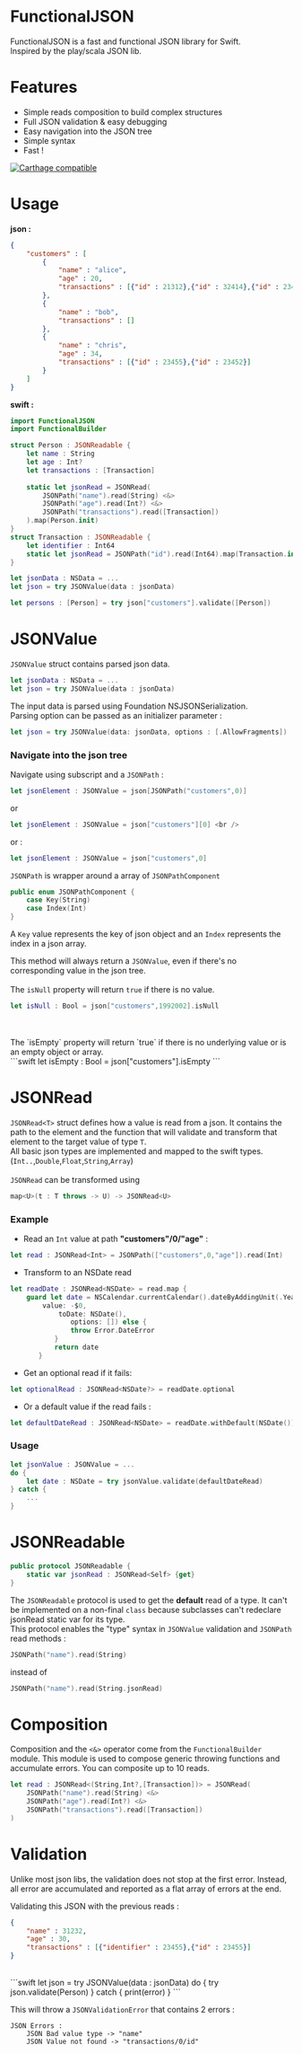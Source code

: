 # FunctionalJSON
FunctionalJSON is a fast and functional JSON library for Swift.<br />
Inspired by the play/scala JSON lib. <br />

# Features

- Simple reads composition to build complex structures
- Full JSON validation & easy debugging
- Easy navigation into the JSON tree
- Simple syntax
- Fast !

[![Carthage compatible](https://img.shields.io/badge/Carthage-compatible-4BC51D.svg?style=flat)](https://github.com/Carthage/Carthage)

# Usage

**json :**
```json
{
	"customers" : [
		{
			"name" : "alice",
			"age" : 20,
			"transactions" : [{"id" : 21312},{"id" : 32414},{"id" : 23443}]
		},
		{
			"name" : "bob",
			"transactions" : []
		},
		{
			"name" : "chris",
			"age" : 34,
			"transactions" : [{"id" : 23455},{"id" : 23452}]
		}
	] 
}
```

**swift :**

```swift
import FunctionalJSON
import FunctionalBuilder

struct Person : JSONReadable {
	let name : String
	let age : Int?
	let transactions : [Transaction]
	
	static let jsonRead = JSONRead(
		JSONPath("name").read(String) <&>
		JSONPath("age").read(Int?) <&>
		JSONPath("transactions").read([Transaction])
	).map(Person.init)
}
struct Transaction : JSONReadable {
	let identifier : Int64
	static let jsonRead = JSONPath("id").read(Int64).map(Transaction.init)
}

let jsonData : NSData = ... 
let json = try JSONValue(data : jsonData)

let persons : [Person] = try json["customers"].validate([Person])  
```
# JSONValue
`JSONValue` struct contains parsed json data.
```swift
let jsonData : NSData = ... 
let json = try JSONValue(data : jsonData)
```
The input data is parsed using Foundation NSJSONSerialization.<br />
Parsing option can be passed as an initializer parameter :
```swift
let json = try JSONValue(data: jsonData, options : [.AllowFragments])
```

### Navigate into the json tree

Navigate using subscript and a `JSONPath` :<br />
```swift
let jsonElement : JSONValue = json[JSONPath("customers",0)]
```
or<br />
```swift
let jsonElement : JSONValue = json["customers"][0] <br />
```
or :<br />
```swift
let jsonElement : JSONValue = json["customers",0]
```
`JSONPath` is wrapper around a array of `JSONPathComponent`<br />
```swift
public enum JSONPathComponent {
   	case Key(String)
   	case Index(Int)
}
```
A `Key` value represents the key of json object and an `Index` represents the index in a json array. 

This method will always return a `JSONValue`, even if there's no corresponding value in the json tree.<br />
<br />
The `isNull` property will return `true` if there is no value. 
```swift
let isNull : Bool = json["customers",1992002].isNull
```
<br />
<br />
The `isEmpty` property will return `true` if there is no underlying value or is an empty object or array. <br />
```swift
let isEmpty : Bool = json["customers"].isEmpty
```

# JSONRead
`JSONRead<T>` struct defines how a value is read from a json. It contains the path to the element and the function that will validate and transform that element to the target value of type `T`.<br />
All basic json types are implemented and mapped to the swift types. (`Int..`,`Double`,`Float`,`String`,`Array`) <br/><br/>
`JSONRead` can be transformed using 
```swift
map<U>(t : T throws -> U) -> JSONRead<U>
```

### Example

- Read an `Int` value at path **"customers"/0/"age"** : <br />
```swift
let read : JSONRead<Int> = JSONPath(["customers",0,"age"]).read(Int)
```

- Transform to an NSDate read
```swift
let readDate : JSONRead<NSDate> = read.map {
	guard let date = NSCalendar.currentCalendar().dateByAddingUnit(.Year,
		value: -$0,
			toDate: NSDate(),
               options: []) else {
               throw Error.DateError
           }
           return date
       }
```
- Get an optional read if it fails:
```swift
let optionalRead : JSONRead<NSDate?> = readDate.optional
```

- Or a default value if the read fails :
```swift
let defaultDateRead : JSONRead<NSDate> = readDate.withDefault(NSDate())
```

### Usage
```swift
let jsonValue : JSONValue = ...
do {
	let date : NSDate = try jsonValue.validate(defaultDateRead)
} catch {
	...
}
```
# JSONReadable
```swift
public protocol JSONReadable {
	static var jsonRead : JSONRead<Self> {get}
}
```
	
The `JSONReadable` protocol is used to get the **default** read of a type. It can't be implemented on a non-final `class` because subclasses can't redeclare jsonRead static var for its type.<br />
This protocol enables the "type" syntax in `JSONValue` validation and `JSONPath` read methods :<br />
```swift
JSONPath("name").read(String)
```
instead of
```swift
JSONPath("name").read(String.jsonRead)
```

# Composition
Composition and the `<&>` operator come from the `FunctionalBuilder` module. This module is used to compose generic throwing functions and accumulate errors. You can composite up to 10 reads.
```swift
let read : JSONRead<(String,Int?,[Transaction])> = JSONRead(
	JSONPath("name").read(String) <&>
	JSONPath("age").read(Int?) <&>
	JSONPath("transactions").read([Transaction])
)
```
# Validation
Unlike most json libs, the validation does not stop at the first error. Instead, all error are accumulated and reported as a flat array of errors at the end.

Validating this JSON with the previous reads :
```json
{
   	"name" : 31232,
   	"age" : 30,
   	"transactions" : [{"identifier" : 23455},{"id" : 23455}]
}
```
	
<br />
```swift
let json = try JSONValue(data : jsonData)
do {
	try json.validate(Person)
} catch {
	print(error)
}
```

This will throw a `JSONValidationError` that contains 2 errors :

	JSON Errors :
		JSON Bad value type -> "name"
		JSON Value not found -> "transactions/0/id"